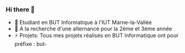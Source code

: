 ### Hi there 👋



- 🌱 Etudiant en BUT Informatique à l'IUT Marne-la-Vallée
- 👯 A la recherche d'une alternance pour la 2ème et 3ème année 
- ⚡ Projets: Tous mes projets réalisés en BUT Informatique ont pour préfixe : but-
<!--
- 🔭 I’m currently working on ...
- 🤔 I’m looking for help with ...
- 💬 Ask me about ...
- 📫 How to reach me: ...
- 😄 Pronouns: ...
-->

